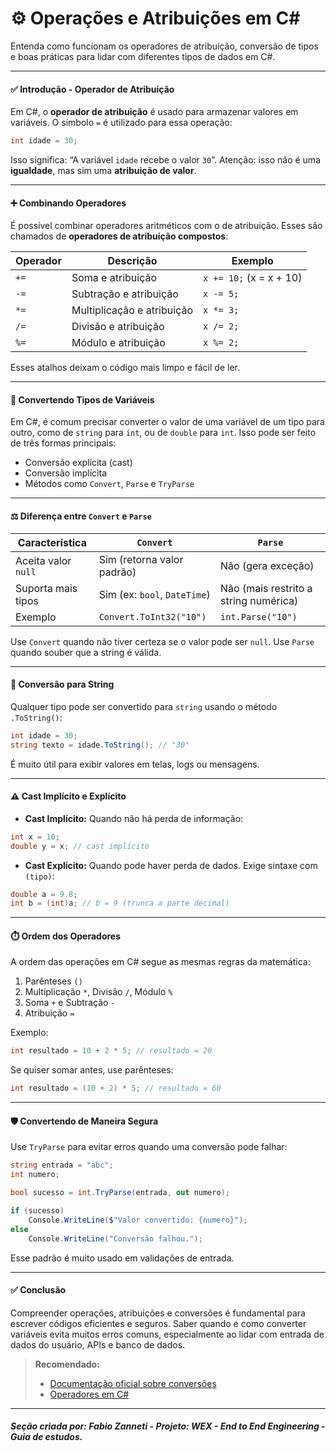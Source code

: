 # ⚙️ Operações e Atribuições em C#

Entenda como funcionam os operadores de atribuição, conversão de tipos e boas práticas para lidar com diferentes tipos de dados em C#.

---

#### ✅ Introdução - Operador de Atribuição

Em C#, o **operador de atribuição** é usado para armazenar valores em variáveis. O símbolo `=` é utilizado para essa operação:

```csharp
int idade = 30;
```

Isso significa: “A variável ````idade```` recebe o valor ````30````”. Atenção: isso não é uma **igualdade**, mas sim uma **atribuição de valor**.

---

#### ➕ Combinando Operadores

É possível combinar operadores aritméticos com o de atribuição. Esses são chamados de **operadores de atribuição compostos**:

| Operador | Descrição                  | Exemplo                 |
| -------- | -------------------------- | ----------------------- |
| `+=`     | Soma e atribuição          | `x += 10;` (x = x + 10) |
| `-=`     | Subtração e atribuição     | `x -= 5;`               |
| `*=`     | Multiplicação e atribuição | `x *= 3;`               |
| `/=`     | Divisão e atribuição       | `x /= 2;`               |
| `%=`     | Módulo e atribuição        | `x %= 2;`               |

Esses atalhos deixam o código mais limpo e fácil de ler.

---

#### 🔁 Convertendo Tipos de Variáveis

Em C#, é comum precisar converter o valor de uma variável de um tipo para outro, como de `string` para `int`, ou de `double` para `int`. Isso pode ser feito de três formas principais:

* Conversão explícita (cast)
* Conversão implícita
* Métodos como `Convert`, `Parse` e `TryParse`

---

#### ⚖️ Diferença entre `Convert` e `Parse`

| Característica      | `Convert`                    | `Parse`                               |
| ------------------- | ---------------------------- | ------------------------------------- |
| Aceita valor `null` | Sim (retorna valor padrão)   | Não (gera exceção)                    |
| Suporta mais tipos  | Sim (ex: `bool`, `DateTime`) | Não (mais restrito a string numérica) |
| Exemplo             | `Convert.ToInt32("10")`      | `int.Parse("10")`                     |

Use `Convert` quando não tiver certeza se o valor pode ser `null`. Use `Parse` quando souber que a string é válida.

---

#### 🧾 Conversão para String

Qualquer tipo pode ser convertido para `string` usando o método `.ToString()`:

```csharp
int idade = 30;
string texto = idade.ToString(); // "30"
```

É muito útil para exibir valores em telas, logs ou mensagens.

---

#### ⚠️ Cast Implícito e Explícito

* **Cast Implícito:** Quando não há perda de informação:

```csharp
int x = 10;
double y = x; // cast implícito
```

* **Cast Explícito:** Quando pode haver perda de dados. Exige sintaxe com `(tipo)`:

```csharp
double a = 9.8;
int b = (int)a; // b = 9 (trunca a parte decimal)
```

---

#### ⏱️ Ordem dos Operadores

A ordem das operações em C# segue as mesmas regras da matemática:

1. Parênteses `()`
2. Multiplicação `*`, Divisão `/`, Módulo `%`
3. Soma `+` e Subtração `-`
4. Atribuição `=`

Exemplo:

```csharp
int resultado = 10 + 2 * 5; // resultado = 20
```

Se quiser somar antes, use parênteses:

```csharp
int resultado = (10 + 2) * 5; // resultado = 60
```

---

#### 🛡️ Convertendo de Maneira Segura

Use `TryParse` para evitar erros quando uma conversão pode falhar:

```csharp
string entrada = "abc";
int numero;

bool sucesso = int.TryParse(entrada, out numero);

if (sucesso)
    Console.WriteLine($"Valor convertido: {numero}");
else
    Console.WriteLine("Conversão falhou.");
```

Esse padrão é muito usado em validações de entrada.

---

#### ✅ Conclusão

Compreender operações, atribuições e conversões é fundamental para escrever códigos eficientes e seguros. Saber quando e como converter variáveis evita muitos erros comuns, especialmente ao lidar com entrada de dados do usuário, APIs e banco de dados.

> **Recomendado:**
>
> * [Documentação oficial sobre conversões](https://learn.microsoft.com/en-us/dotnet/csharp/programming-guide/types/)
> * [Operadores em C#](https://learn.microsoft.com/en-us/dotnet/csharp/language-reference/operators/)

---

##### Seção criada por: *Fabio Zanneti - Projeto: WEX - End to End Engineering* - Guia de estudos.
